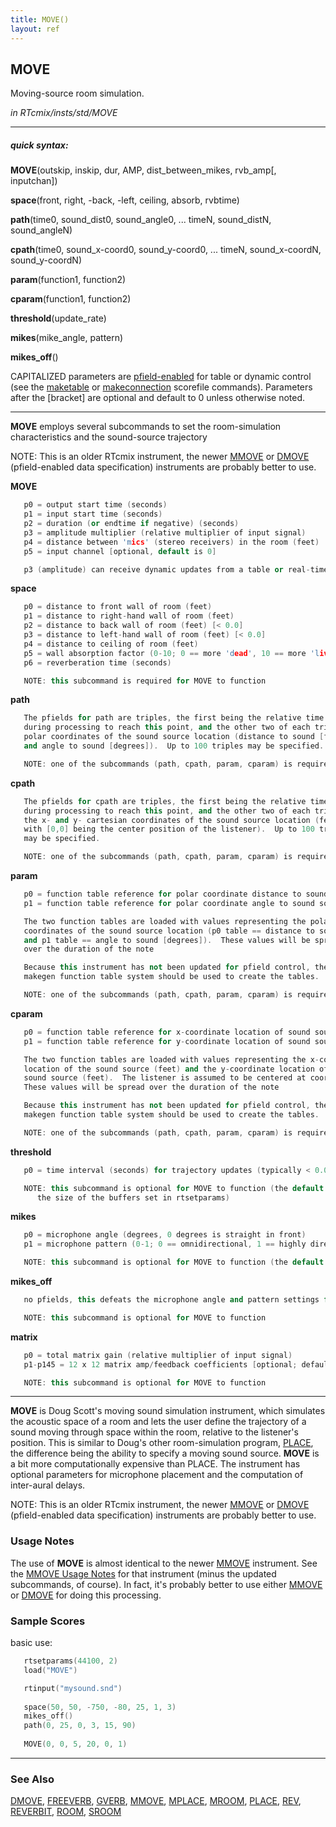 ```yaml
---
title: MOVE()
layout: ref
---
```


## MOVE

Moving-source room simulation.

*in RTcmix/insts/std/MOVE*  
  

-----

##### quick syntax:

**MOVE**(outskip, inskip, dur, AMP, dist\_between\_mikes, rvb\_amp\[,
inputchan\])  
  
**space**(front, right, -back, -left, ceiling, absorb, rvbtime)  
  
**path**(time0, sound\_dist0, sound\_angle0, ... timeN, sound\_distN,
sound\_angleN)  
  
**cpath**(time0, sound\_x-coord0, sound\_y-coord0, ... timeN,
sound\_x-coordN, sound\_y-coordN)  
  
**param**(function1, function2)  
  
**cparam**(function1, function2)  
  
**threshold**(update\_rate)  
  
**mikes**(mike\_angle, pattern)  
  
**mikes\_off**()

CAPITALIZED parameters are [pfield-enabled](pfield-enabled.html) for
table or dynamic control (see the
[maketable](../scorefile/maketable.html) or
[makeconnection](../scorefile/makeconnection.html) scorefile
commands). Parameters after the \[bracket\] are optional and default to
0 unless otherwise noted.

-----

  
**MOVE** employs several subcommands to set the room-simulation
characteristics and the sound-source trajectory

NOTE: This is an older RTcmix instrument, the newer [MMOVE](MMOVE.html)
or [DMOVE](DMOVE.html) (pfield-enabled data specification) instruments
are probably better to use.  
  
  
<span id="MOVE"></span> **MOVE**  

```cpp
   p0 = output start time (seconds)
   p1 = input start time (seconds)
   p2 = duration (or endtime if negative) (seconds)
   p3 = amplitude multiplier (relative multiplier of input signal)
   p4 = distance between 'mics' (stereo receivers) in the room (feet)
   p5 = input channel [optional, default is 0]

   p3 (amplitude) can receive dynamic updates from a table or real-time control source.
```

  
<span id="space"></span> **space**  

```cpp
   p0 = distance to front wall of room (feet)
   p1 = distance to right-hand wall of room (feet)
   p2 = distance to back wall of room (feet) [< 0.0]
   p3 = distance to left-hand wall of room (feet) [< 0.0]
   p4 = distance to ceiling of room (feet)
   p5 = wall absorption factor (0-10; 0 == more 'dead', 10 == more 'live')
   p6 = reverberation time (seconds)

   NOTE: this subcommand is required for MOVE to function
```

  
<span id="path"></span> **path**  

```cpp
   The pfields for path are triples, the first being the relative time
   during processing to reach this point, and the other two of each triple being
   polar coordinates of the sound source location (distance to sound [feet]
   and angle to sound [degrees]).  Up to 100 triples may be specified.

   NOTE: one of the subcommands (path, cpath, param, cparam) is required for MOVE to function
```

  
<span id="cpath"></span> **cpath**  

```cpp
   The pfields for cpath are triples, the first being the relative time
   during processing to reach this point, and the other two of each triple being
   the x- and y- cartesian coordinates of the sound source location (feet,
   with [0,0] being the center position of the listener).  Up to 100 triples
   may be specified.

   NOTE: one of the subcommands (path, cpath, param, cparam) is required for MOVE to function
```

  
<span id="param"></span> **param**  

```cpp
   p0 = function table reference for polar coordinate distance to sound source (feet) values
   p1 = function table reference for polar coordinate angle to sound source (degrees) values

   The two function tables are loaded with values representing the polar
   coordinates of the sound source location (p0 table == distance to sound [feet]
   and p1 table == angle to sound [degrees]).  These values will be spread
   over the duration of the note

   Because this instrument has not been updated for pfield control, the older
   makegen function table system should be used to create the tables.

   NOTE: one of the subcommands (path, cpath, param, cparam) is required for MOVE to function
```

  
<span id="cparam"></span> **cparam**  

```cpp
   p0 = function table reference for x-coordinate location of sound source (feet)
   p1 = function table reference for y-coordinate location of sound source (feet)

   The two function tables are loaded with values representing the x-coordinate
   location of the sound source (feet) and the y-coordinate location of the
   sound source (feet).  The listener is assumed to be centered at coordinate [0,0].
   These values will be spread over the duration of the note

   Because this instrument has not been updated for pfield control, the older
   makegen function table system should be used to create the tables.

   NOTE: one of the subcommands (path, cpath, param, cparam) is required for MOVE to function
```

  
<span id="threshold"></span> **threshold**  

```cpp
   p0 = time interval (seconds) for trajectory updates (typically < 0.01)

   NOTE: this subcommand is optional for MOVE to function (the default is
      the size of the buffers set in rtsetparams)
```

  
<span id="mikes"></span> **mikes**  

```cpp
   p0 = microphone angle (degrees, 0 degrees is straight in front)
   p1 = microphone pattern (0-1; 0 == omnidirectional, 1 == highly directional)

   NOTE: this subcommand is optional for MOVE to function (the default is "mikes_off")
```

  
<span id="mikes_off"></span> **mikes\_off**  

```cpp
   no pfields, this defeats the microphone angle and pattern settings for binaural simulation

   NOTE: this subcommand is optional for MOVE to function
```

  
<span id="matrix"></span> **matrix**  

```cpp
   p0 = total matrix gain (relative multiplier of input signal)
   p1-p145 = 12 x 12 matrix amp/feedback coefficients [optional; defaults to internal matrix]

   NOTE: this subcommand is optional for MOVE to function
```

  

-----

  
**MOVE** is Doug Scott's moving sound simulation instrument, which
simulates the acoustic space of a room and lets the user define the
trajectory of a sound moving through space within the room, relative to
the listener's position. This is similar to Doug's other room-simulation
program, [PLACE](PLACE.html), the difference being the ability to
specify a moving sound source. **MOVE** is a bit more computationally
expensive than PLACE. The instrument has optional parameters for
microphone placement and the computation of inter-aural delays.

NOTE: This is an older RTcmix instrument, the newer [MMOVE](MMOVE.html)
or [DMOVE](DMOVE.html) (pfield-enabled data specification) instruments
are probably better to use. <span id="usage_notes"></span>

### Usage Notes

The use of **MOVE** is almost identical to the newer [MMOVE](MMOVE.html)
instrument. See the [MMOVE Usage Notes](MMOVE.html#usage_notes) for that
instrument (minus the updated subcommands, of course). In fact, it's
probably better to use either [MMOVE](MMOVE.html) or [DMOVE](DMOVE.html)
for doing this processing.

### Sample Scores

basic use:

```cpp
   rtsetparams(44100, 2)
   load("MOVE")

   rtinput("mysound.snd")
   
   space(50, 50, -750, -80, 25, 1, 3)
   mikes_off()
   path(0, 25, 0, 3, 15, 90)
   
   MOVE(0, 0, 5, 20, 0, 1)
```

  

-----

### See Also

[DMOVE](DMOVE.html), [FREEVERB](FREEVERB.html), [GVERB](GVERB.html),
[MMOVE](MMOVE.html), [MPLACE](MPLACE.html), [MROOM](MROOM.html),
[PLACE](PLACE.html), [REV](REV.html), [REVERBIT](REVERBIT.html),
[ROOM](ROOM.html), [SROOM](SROOM.html)
